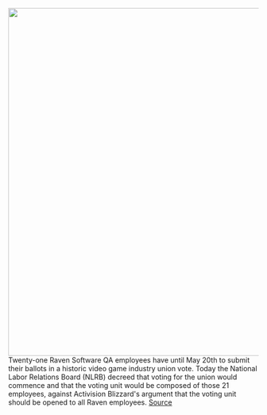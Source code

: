 <img src='https://cdn.vox-cdn.com/thumbor/xkNRv9Eh02DG6zzwiSW--6JOFGM=/0x0:2040x1360/1200x800/filters:focal(857x517:1183x843)/cdn.vox-cdn.com/uploads/chorus_image/image/70782590/acastro_210729_1777_blizzard_0001.0.jpg' width='700px' /><br/>
Twenty-one Raven Software QA employees have until May 20th to submit their ballots in a historic video game industry union vote. Today the National Labor Relations Board (NLRB) decreed that voting for the union would commence and that the voting unit would be composed of those 21 employees, against Activision Blizzard's argument that the voting unit should be opened to all Raven employees.
<a href='https://www.theverge.com/2022/4/22/23037874/raven-software-qa-employees-union-election-activision-blizzard-nlrb'> Source <a/>